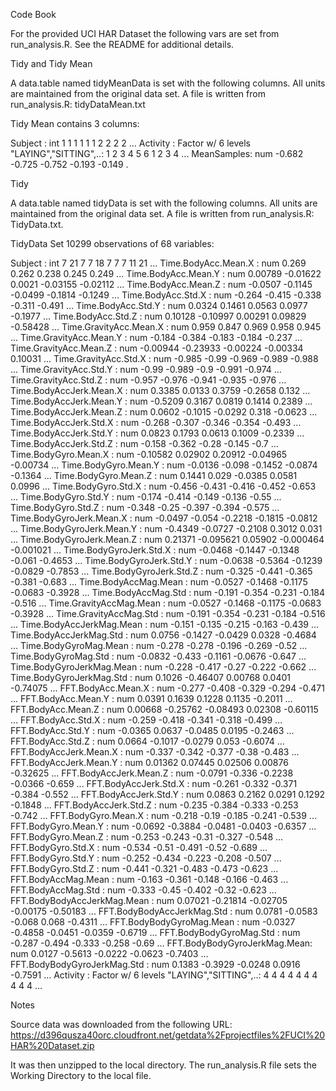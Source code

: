 Code Book

For the provided UCI HAR Dataset the following vars are set from run_analysis.R. See the README for additional details.

Tidy and Tidy Mean

A data.table named tidyMeanData is set with the following columns. All units are maintained from the original data set. 
A file is written from run_analysis.R:  tidyDataMean.txt

Tidy Mean contains 3 columns:

 Subject    : int  1 1 1 1 1 1 2 2 2 2 ...
 Activity   : Factor w/ 6 levels "LAYING","SITTING",..: 1 2 3 4 5 6 1 2 3 4 ...
 MeanSamples: num  -0.682 -0.725 -0.752 -0.193 -0.149 .


Tidy

A data.table named tidyData is set with the following columns. All units are maintained from the original data set. 
A file is written from run_analysis.R:  TidyData.txt.


TidyData Set	10299 observations of  68 variables:

 Subject                     : int  7 21 7 7 18 7 7 7 11 21 ...
 Time.BodyAcc.Mean.X         : num  0.269 0.262 0.238 0.245 0.249 ...
 Time.BodyAcc.Mean.Y         : num  0.00789 -0.01622 0.0021 -0.03155 -0.02112 ...
 Time.BodyAcc.Mean.Z         : num  -0.0507 -0.1145 -0.0499 -0.1814 -0.1249 ...
 Time.BodyAcc.Std.X          : num  -0.264 -0.415 -0.338 -0.311 -0.491 ...
 Time.BodyAcc.Std.Y          : num  0.0324 0.1461 0.0563 0.0977 -0.1977 ...
 Time.BodyAcc.Std.Z          : num  0.10128 -0.10997 0.00291 0.09829 -0.58428 ...
 Time.GravityAcc.Mean.X      : num  0.959 0.847 0.969 0.958 0.945 ...
 Time.GravityAcc.Mean.Y      : num  -0.184 -0.384 -0.183 -0.184 -0.237 ...
 Time.GravityAcc.Mean.Z      : num  -0.00944 -0.23933 -0.00224 -0.00334 0.10031 ...
 Time.GravityAcc.Std.X       : num  -0.985 -0.99 -0.969 -0.989 -0.988 ...
 Time.GravityAcc.Std.Y       : num  -0.99 -0.989 -0.9 -0.991 -0.974 ...
 Time.GravityAcc.Std.Z       : num  -0.957 -0.976 -0.941 -0.935 -0.976 ...
 Time.BodyAccJerk.Mean.X     : num  0.3385 0.0133 0.3759 -0.2658 0.132 ...
 Time.BodyAccJerk.Mean.Y     : num  -0.5209 0.3167 0.0819 0.1414 0.2389 ...
 Time.BodyAccJerk.Mean.Z     : num  0.0602 -0.1015 -0.0292 0.318 -0.0623 ...
 Time.BodyAccJerk.Std.X      : num  -0.268 -0.307 -0.346 -0.354 -0.493 ...
 Time.BodyAccJerk.Std.Y      : num  0.0823 0.1793 0.0613 0.1009 -0.2339 ...
 Time.BodyAccJerk.Std.Z      : num  -0.158 -0.362 -0.28 -0.145 -0.7 ...
 Time.BodyGyro.Mean.X        : num  -0.10582 0.02902 0.20912 -0.04965 -0.00734 ...
 Time.BodyGyro.Mean.Y        : num  -0.0136 -0.098 -0.1452 -0.0874 -0.1364 ...
 Time.BodyGyro.Mean.Z        : num  0.1441 0.029 -0.0385 0.0581 0.0996 ...
 Time.BodyGyro.Std.X         : num  -0.456 -0.431 -0.416 -0.452 -0.653 ...
 Time.BodyGyro.Std.Y         : num  -0.174 -0.414 -0.149 -0.136 -0.55 ...
 Time.BodyGyro.Std.Z         : num  -0.348 -0.25 -0.397 -0.394 -0.575 ...
 Time.BodyGyroJerk.Mean.X    : num  -0.0497 -0.054 -0.2218 -0.1815 -0.0812 ...
 Time.BodyGyroJerk.Mean.Y    : num  -0.4349 -0.0727 -0.2108 0.3012 0.031 ...
 Time.BodyGyroJerk.Mean.Z    : num  0.21371 -0.095621 0.05902 -0.000464 -0.001021 ...
 Time.BodyGyroJerk.Std.X     : num  -0.0468 -0.1447 -0.1348 -0.061 -0.4653 ...
 Time.BodyGyroJerk.Std.Y     : num  -0.0638 -0.5364 -0.1239 -0.0829 -0.7853 ...
 Time.BodyGyroJerk.Std.Z     : num  -0.325 -0.441 -0.365 -0.381 -0.683 ...
 Time.BodyAccMag.Mean        : num  -0.0527 -0.1468 -0.1175 -0.0683 -0.3928 ...
 Time.BodyAccMag.Std         : num  -0.191 -0.354 -0.231 -0.184 -0.516 ...
 Time.GravityAccMag.Mean     : num  -0.0527 -0.1468 -0.1175 -0.0683 -0.3928 ...
 Time.GravityAccMag.Std      : num  -0.191 -0.354 -0.231 -0.184 -0.516 ...
 Time.BodyAccJerkMag.Mean    : num  -0.151 -0.135 -0.215 -0.163 -0.439 ...
 Time.BodyAccJerkMag.Std     : num  0.0756 -0.1427 -0.0429 0.0328 -0.4684 ...
 Time.BodyGyroMag.Mean       : num  -0.278 -0.278 -0.196 -0.269 -0.52 ...
 Time.BodyGyroMag.Std        : num  -0.0832 -0.433 -0.1161 -0.0676 -0.647 ...
 Time.BodyGyroJerkMag.Mean   : num  -0.228 -0.417 -0.27 -0.222 -0.662 ...
 Time.BodyGyroJerkMag.Std    : num  0.1026 -0.46407 0.00768 0.0401 -0.74075 ...
 FFT.BodyAcc.Mean.X          : num  -0.277 -0.408 -0.329 -0.294 -0.471 ...
 FFT.BodyAcc.Mean.Y          : num  0.0391 0.1639 0.1228 0.1135 -0.2011 ...
 FFT.BodyAcc.Mean.Z          : num  0.00668 -0.25762 -0.08493 0.02308 -0.60115 ...
 FFT.BodyAcc.Std.X           : num  -0.259 -0.418 -0.341 -0.318 -0.499 ...
 FFT.BodyAcc.Std.Y           : num  -0.0365 0.0637 -0.0485 0.0195 -0.2463 ...
 FFT.BodyAcc.Std.Z           : num  0.0664 -0.1017 -0.0279 0.053 -0.6074 ...
 FFT.BodyAccJerk.Mean.X      : num  -0.337 -0.342 -0.377 -0.38 -0.483 ...
 FFT.BodyAccJerk.Mean.Y      : num  0.01362 0.07445 0.02506 0.00876 -0.32625 ...
 FFT.BodyAccJerk.Mean.Z      : num  -0.0791 -0.336 -0.2238 -0.0366 -0.659 ...
 FFT.BodyAccJerk.Std.X       : num  -0.261 -0.332 -0.371 -0.384 -0.552 ...
 FFT.BodyAccJerk.Std.Y       : num  0.0863 0.2162 0.0291 0.1292 -0.1848 ...
 FFT.BodyAccJerk.Std.Z       : num  -0.235 -0.384 -0.333 -0.253 -0.742 ...
 FFT.BodyGyro.Mean.X         : num  -0.218 -0.19 -0.185 -0.241 -0.539 ...
 FFT.BodyGyro.Mean.Y         : num  -0.0692 -0.3884 -0.0481 -0.0403 -0.6357 ...
 FFT.BodyGyro.Mean.Z         : num  -0.253 -0.243 -0.31 -0.327 -0.548 ...
 FFT.BodyGyro.Std.X          : num  -0.534 -0.51 -0.491 -0.52 -0.689 ...
 FFT.BodyGyro.Std.Y          : num  -0.252 -0.434 -0.223 -0.208 -0.507 ...
 FFT.BodyGyro.Std.Z          : num  -0.441 -0.321 -0.483 -0.473 -0.623 ...
 FFT.BodyAccMag.Mean         : num  -0.163 -0.361 -0.148 -0.166 -0.463 ...
 FFT.BodyAccMag.Std          : num  -0.333 -0.45 -0.402 -0.32 -0.623 ...
 FFT.BodyBodyAccJerkMag.Mean : num  0.07021 -0.21814 -0.02705 -0.00175 -0.50183 ...
 FFT.BodyBodyAccJerkMag.Std  : num  0.0781 -0.0583 -0.068 0.068 -0.4311 ...
 FFT.BodyBodyGyroMag.Mean    : num  -0.0327 -0.4858 -0.0451 -0.0359 -0.6719 ...
 FFT.BodyBodyGyroMag.Std     : num  -0.287 -0.494 -0.333 -0.258 -0.69 ...
 FFT.BodyBodyGyroJerkMag.Mean: num  0.0127 -0.5613 -0.0222 -0.0623 -0.7403 ...
 FFT.BodyBodyGyroJerkMag.Std : num  0.1383 -0.3929 -0.0248 0.0916 -0.7591 ...
 Activity                    : Factor w/ 6 levels "LAYING","SITTING",..: 4 4 4 4 4 4 4 4 4 4 ...

Notes

Source data was downloaded from the following URL: https://d396qusza40orc.cloudfront.net/getdata%2Fprojectfiles%2FUCI%20HAR%20Dataset.zip 

It was then unzipped to the local directory.  The run_analysis.R file sets the Working Directory to the local file.
